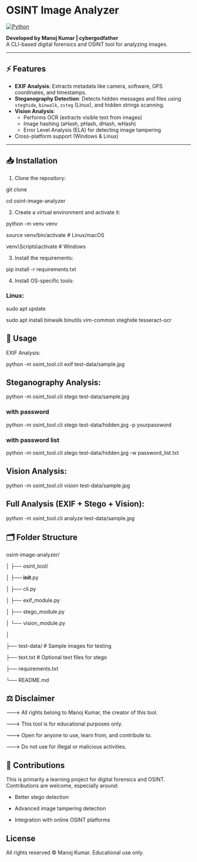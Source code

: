 # OSINT Image Analyzer

[![Python](https://img.shields.io/badge/python-3.10+-blue)](https://www.python.org/)

**Developed by Manoj Kumar | cybergodfather**  
A CLI-based digital forensics and OSINT tool for analyzing images.

---

## ⚡ Features

- **EXIF Analysis**: Extracts metadata like camera, software, GPS coordinates, and timestamps.
- **Steganography Detection**: Detects hidden messages and files using `steghide`, `binwalk`, `zsteg` (Linux), and hidden strings scanning.
- **Vision Analysis**:
  - Performs OCR (extracts visible text from images)
  - Image hashing (aHash, pHash, dHash, wHash)
  - Error Level Analysis (ELA) for detecting image tampering
- Cross-platform support (Windows & Linux)

---

## 📥 Installation

1. Clone the repository:

git clone 

cd osint-image-analyzer

  2. Create a virtual environment and activate it:

python -m venv venv

source venv/bin/activate  # Linux/macOS

venv\Scripts\activate     # Windows

  3. Install the requirements:

pip install -r requirements.txt

  4. Install OS-specific tools:

### Linux:

sudo apt update

sudo apt install binwalk binutils vim-common steghide tesseract-ocr


## 🚀 Usage

EXIF Analysis: 

python -m osint_tool.cli exif test-data/sample.jpg

## Steganography Analysis:

python -m osint_tool.cli stego test-data/sample.jpg
### with password
python -m osint_tool.cli stego test-data/hidden.jpg -p yourpassword
### with password list
python -m osint_tool.cli stego test-data/hidden.jpg -w password_list.txt

## Vision Analysis:

python -m osint_tool.cli vision test-data/sample.jpg

## Full Analysis (EXIF + Stego + Vision):

python -m osint_tool.cli analyze test-data/sample.jpg

## 🗂 Folder Structure

osint-image-analyzer/

│
├── osint_tool/

│   ├── __init__.py

│   ├── cli.py

│   ├── exif_module.py

│   ├── stego_module.py

│   └── vision_module.py

│

├── test-data/       # Sample images for testing

├── text.txt         # Optional text files for stego

├── requirements.txt

└── README.md

## ⚖️ Disclaimer

---> All rights belong to Manoj Kumar, the creator of this tool.

---> This tool is for educational purposes only.

---> Open for anyone to use, learn from, and contribute to.

---> Do not use for illegal or malicious activities.

## 🤝 Contributions

This is primarily a learning project for digital forensics and OSINT. Contributions are welcome, especially around:

* Better stego detection

* Advanced image tampering detection

* Integration with online OSINT platforms

## License

All rights reserved © Manoj Kumar. Educational use only.





